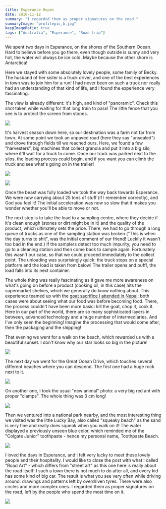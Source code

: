 ```yaml
---
title: Esperance Hopes
date: 2010-11-12
summary: "I regarded them as proper signatures on the road."
summaryImage: "profilepic_b.jpg"
keepImageRatio: true
tags: ["Australia", "Esperance", "Road trip"]
---
```


We spent two days in Esperance, on the shores of the Southern Ocean. Hard to believe before you go there, even though outside is sunny and very hot, the water will always be ice cold. Maybe because the other shore is Antarctica!

Here we stayed with some absolutely lovely people, some family of Becky. The husband of her sister is a truck driver, and one of the best experiences in town was to join him for a run! I had never been on such a truck nor really had an understanding of that kind of life, and I found the experience very fascinating.

The view is already different: it's high, and kind of "panoramic". Check this shot taken while waiting for that long train to pass! The little fence that you see is to protect the screen from stones.

![](viewfromtrucktrain_b.jpg)

It's harvest season down here, so our destination was a farm not far from town. At some point we took an unpaved road (here they say "unsealed") and drove through fields till we reached ours. Here, we found a few "harvesters", big machines that collect granola and put it into a big silo, where it'll wait for a truck to come. Once our track was parked next to the silos, the loading process could begin, and if you want you can climb the truck and see what's going on in the trailer!

![](loadingtruck_b.jpg)

![](harvestcollect_b.jpg)

Once the beast was fully loaded we took the way back towards Esperance. We were now carrying about 25 tons of stuff (if I remember correctly), and God you feel it! The initial acceleration was now so slow that it makes you wonder whether you'll be able to move or not.

The next step is to take the load to a sampling centre, where they decide if it's clean enough (stones or dirt might be in it) and the quality of the product, which ultimately sets the price. There, we had to go through a long queue of trucks as one of the sampling station was broken ("This is when the day turns to shit", was the initial comment of our friend! Luckily it wasn't too bad in the end.) If the samplers detect too much impurity, you need to go to a cleaning station and then come back to sample again. Fortunately this wasn't our case, so that we could proceed immediately to the collect point. The unloading was surprisingly quick: the truck stops on a special platform and the load is taken from below! The trailer opens and puff!, the load falls into its next container.

The whole thing was really fascinating as it gave me more awareness on what's going on before a product (cooking oil, in this case) hits the supermarket shelves, which we generally do know nothing about. This experience teamed up with the [goat sacrifice I attended in Nepal](http://ticofab.io/travel/2010-10-21-dashain_in_nepal_part_1/): both cases were about seeing what our food was before becoming food. There, the process couldn't have been more basic: kill the goat, chop it, cook it. Here in our part of the world, there are so many sophisticated layers in between, advanced technology and a huge number of intermediaries. And I've only seen the beginning! Imagine the processing that would come after, then the packaging and the shipping!

That evening we went for a walk on the beach, which rewarded us with a beautiful sunset. I don't know why our star looks so big in the picture!

![](esperancesunset_b.jpg)

The next day we went for the Great Ocean Drive, which touches several different beaches where you can descend. The first one had a huge rock next to it.

![](beachwalker_b.jpg)

On another one, I took the usual "new animal" photo: a very big red ant with proper "clamps". The whole thing was 3 cm long!

![](beachant_b.jpg)

Then we ventured into a national park nearby, and the most interesting thing we visited was the little Lucky Bay, also called "squeaky beach" as the sand is very fine and really does squeak when you walk on it! The water displayed a previously unseen blue color, which reminded me of the "Colgate Junior" toothpaste - hence my personal name, Toothpaste Beach.

![](profilepic_b.jpg)

I loved the days in Esperance, and I felt very lucky to meet these lovely people and their hospitality. I would like to close the post with what I called "Road Art" - which differs from "street art" as this one here is really about the road itself! I such a town there is not much to do after all, and every kid has some kind of big car. The result is what you see very often while driving around: drawings and patterns left by overdriven tyres. There were also circles and more complex ones. I regarded them as proper signatures on the road, left by the people who spend the most time on it.

![](roadart_b.jpg)